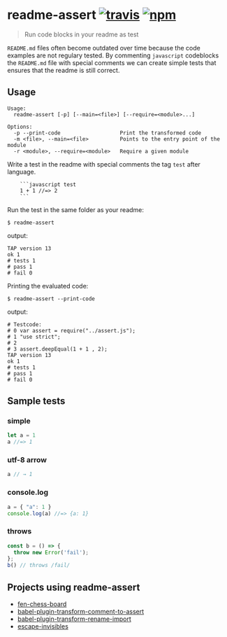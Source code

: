 # readme-assert [![travis][travis-image]][travis-url] [![npm][npm-image]][npm-url]
[travis-image]: https://img.shields.io/travis/laat/readme-assert.svg?style=flat
[travis-url]: https://travis-ci.org/laat/readme-assert
[npm-image]: https://img.shields.io/npm/v/readme-assert.svg?style=flat
[npm-url]: https://npmjs.org/package/readme-assert

> Run code blocks in your readme as test

`README.md` files often become outdated over time because the code
examples are not regulary tested. By commenting `javascript`
codeblocks the `README.md` file with special comments we can create
simple tests that ensures that the readme is still correct.

## Usage

```
Usage:
  readme-assert [-p] [--main=<file>] [--require=<module>...]

Options:
  -p --print-code                   Print the transformed code
  -m <file>, --main=<file>          Points to the entry point of the module
  -r <module>, --require=<module>   Require a given module
```

Write a test in the readme with special comments the tag `test` after language.

~~~~
    ```javascript test
    1 + 1 //=> 2
    ```
~~~~

Run the test in the same folder as your readme:

```
$ readme-assert
```

output:

```
TAP version 13
ok 1
# tests 1
# pass 1
# fail 0
```

Printing the evaluated code:

```
$ readme-assert --print-code
```

output:

```
# Testcode:
# 0 var assert = require("../assert.js");
# 1 "use strict";
# 2
# 3 assert.deepEqual(1 + 1 , 2);
TAP version 13
ok 1
# tests 1
# pass 1
# fail 0
```

## Sample tests

### simple
```javascript test
let a = 1
a //=> 1
```

### utf-8 arrow
```javascript test
a // → 1
```

### console.log
```javascript test
a = { "a": 1 }
console.log(a) //=> {a: 1}
```

### throws
```javascript test
const b = () => {
  throw new Error('fail');
};
b() // throws /fail/
```

## Projects using readme-assert

* [fen-chess-board](https://github.com/laat/fen-chess-board)
* [babel-plugin-transform-comment-to-assert](https://github.com/laat/babel-plugin-transform-comment-to-assert)
* [babel-plugin-transform-rename-import](https://github.com/laat/babel-plugin-transform-rename-import)
* [escape-invisibles](https://github.com/laat/escape-invisibles)
